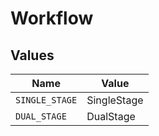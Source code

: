 # Workflow


## Values

| Name           | Value          |
| -------------- | -------------- |
| `SINGLE_STAGE` | SingleStage    |
| `DUAL_STAGE`   | DualStage      |